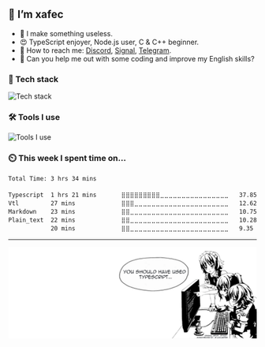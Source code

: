 ## 👋 I’m xafec
- 💎 I make something useless.
- 😍 TypeScript enjoyer, Node.js user, C & C++ beginner.
- 📱 How to reach me: [Discord](https://discord.com/users/1101222625956597871), [Signal](https://signal.me/#eu/0ieJruFSNtzs8RgLskTmga9NsYnvB0nVnWTP8nH-yHby8w1kEOtEtryxApfckAKV), [Telegram](https://t.me/xafdevc).
- 🙏 Can you help me out with some coding and improve my English skills?

### 🔭 Tech stack

![Tech stack](https://skillicons.dev/icons?i=nodejs,typescript,mongo,vue,nuxt,tailwind,angular,astro,nest)

### 🛠 Tools I use

![Tools I use](https://skillicons.dev/icons?i=vscode,vite,vercel,git,github,discord)

### ⏲️ This week I spent time on...

<!--START_SECTION:codetime-->
```txt
Total Time: 3 hrs 34 mins

Typescript  1 hrs 21 mins       ⣿⣿⣿⣿⣿⣿⣿⣿⣿⣀⣀⣀⣀⣀⣀⣀⣀⣀⣀⣀⣀⣀⣀⣀⣀   37.85 % 
Vtl         27 mins             ⣿⣿⣿⣀⣀⣀⣀⣀⣀⣀⣀⣀⣀⣀⣀⣀⣀⣀⣀⣀⣀⣀⣀⣀⣀   12.62 % 
Markdown    23 mins             ⣿⣿⣀⣀⣀⣀⣀⣀⣀⣀⣀⣀⣀⣀⣀⣀⣀⣀⣀⣀⣀⣀⣀⣀⣀   10.75 % 
Plain_text  22 mins             ⣿⣿⣀⣀⣀⣀⣀⣀⣀⣀⣀⣀⣀⣀⣀⣀⣀⣀⣀⣀⣀⣀⣀⣀⣀   10.28 % 
            20 mins             ⣿⣿⣀⣀⣀⣀⣀⣀⣀⣀⣀⣀⣀⣀⣀⣀⣀⣀⣀⣀⣀⣀⣀⣀⣀   9.35 %
```
<!--END_SECTION:codetime-->

---

<img alt="🦑" src="./assets/typescript.png"/>
